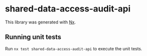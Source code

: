 # shared-data-access-audit-api

This library was generated with [Nx](https://nx.dev).

## Running unit tests

Run `nx test shared-data-access-audit-api` to execute the unit tests.
